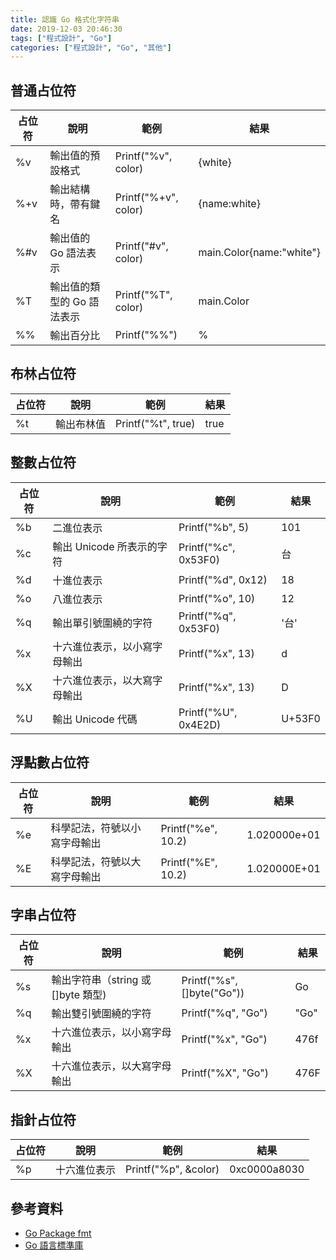 ```yaml
---
title: 認識 Go 格式化字符串
date: 2019-12-03 20:46:30
tags: ["程式設計", "Go"]
categories: ["程式設計", "Go", "其他"]
---
```


## 普通占位符

占位符 | 說明 | 範例 | 結果
---|---|---|---
%v | 輸出值的預設格式 | Printf("%v", color) | {white}
%+v | 輸出結構時，帶有鍵名 | Printf("%+v", color) | {name:white}
%#v | 輸出值的 Go 語法表示 | Printf("#v", color) | main.Color{name:"white"}
%T | 輸出值的類型的 Go 語法表示 | Printf("%T", color) | main.Color
%% | 輸出百分比 | Printf("%%") | %

## 布林占位符

占位符 | 說明 | 範例 | 結果
---|---|---|---
%t | 輸出布林值 | Printf("%t", true) | true

## 整數占位符

占位符 | 說明 | 範例 | 結果
---|---|---|---
%b | 二進位表示 | Printf("%b", 5) | 101
%c | 輸出 Unicode 所表示的字符 | Printf("%c", 0x53F0) | 台
%d | 十進位表示 | Printf("%d", 0x12) | 18
%o | 八進位表示 | Printf("%o", 10) | 12
%q | 輸出單引號圍繞的字符 | Printf("%q", 0x53F0) | '台'
%x | 十六進位表示，以小寫字母輸出 | Printf("%x", 13) | d
%X | 十六進位表示，以大寫字母輸出 | Printf("%x", 13) | D
%U | 輸出 Unicode 代碼 | Printf("%U", 0x4E2D) | U+53F0

## 浮點數占位符

占位符 | 說明 | 範例 | 結果
---|---|---|---
%e | 科學記法，符號以小寫字母輸出 | Printf("%e", 10.2) | 1.020000e+01
%E | 科學記法，符號以大寫字母輸出 | Printf("%E", 10.2) | 1.020000E+01

## 字串占位符

占位符 | 說明 | 範例 | 結果
---|---|---|---
%s | 輸出字符串（string 或 []byte 類型) | Printf("%s", []byte("Go")) | Go
%q | 輸出雙引號圍繞的字符 | Printf("%q", "Go") | "Go"
%x | 十六進位表示，以小寫字母輸出 | Printf("%x", "Go") | 476f
%X | 十六進位表示，以大寫字母輸出 | Printf("%X", "Go") | 476F

## 指針占位符

占位符 | 說明 | 範例 | 結果
---|---|---|---
%p | 十六進位表示 | Printf("%p", &color) | 0xc0000a8030

## 參考資料

- [Go Package fmt](https://golang.google.cn/pkg/fmt/#Print)
- [Go 語言標準庫](https://books.studygolang.com/The-Golang-Standard-Library-by-Example/)
